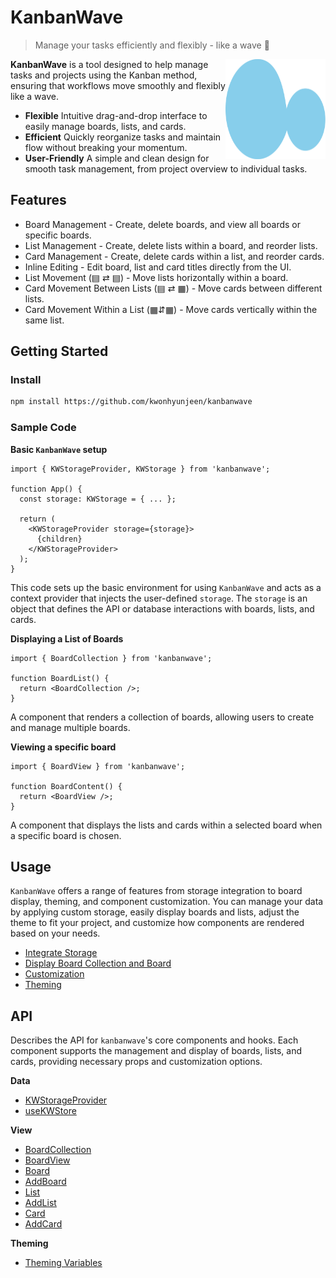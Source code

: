 # KanbanWave

> Manage your tasks efficiently and flexibly - like a wave 🌊

<img align="right" src="apps/dashboard/public/logo.svg" width="160px" height="160px"  title="KanbanWave logo">

**KanbanWave** is a tool designed to help manage tasks and projects using the Kanban method, ensuring that workflows move smoothly and flexibly like a wave.

- **Flexible** Intuitive drag-and-drop interface to easily manage boards, lists, and cards.
- **Efficient** Quickly reorganize tasks and maintain flow without breaking your momentum.
- **User-Friendly** A simple and clean design for smooth task management, from project overview to individual tasks.

## Features

- Board Management - Create, delete boards, and view all boards or specific boards.
- List Management - Create, delete lists within a board, and reorder lists.
- Card Management - Create, delete cards within a list, and reorder cards.
- Inline Editing - Edit board, list and card titles directly from the UI.
- List Movement (▤ ⇄ ▤) - Move lists horizontally within a board.
- Card Movement Between Lists (▤ ⇄ ▦) - Move cards between different lists.
- Card Movement Within a List (▦⇵▦) - Move cards vertically within the same list.

## Getting Started

### Install

```bash
npm install https://github.com/kwonhyunjeen/kanbanwave
```

### Sample Code

**Basic `KanbanWave` setup**

```tsx
import { KWStorageProvider, KWStorage } from 'kanbanwave';

function App() {
  const storage: KWStorage = { ... };

  return (
    <KWStorageProvider storage={storage}>
      {children}
    </KWStorageProvider>
  );
}
```

This code sets up the basic environment for using `KanbanWave` and acts as a context provider that injects the user-defined `storage`. The `storage` is an object that defines the API or database interactions with boards, lists, and cards.

**Displaying a List of Boards**

```tsx
import { BoardCollection } from 'kanbanwave';

function BoardList() {
  return <BoardCollection />;
}
```

A component that renders a collection of boards, allowing users to create and manage multiple boards.

**Viewing a specific board**

```tsx
import { BoardView } from 'kanbanwave';

function BoardContent() {
  return <BoardView />;
}
```

A component that displays the lists and cards within a selected board when a specific board is chosen.

## Usage

`KanbanWave` offers a range of features from storage integration to board display, theming, and component customization. You can manage your data by applying custom storage, easily display boards and lists, adjust the theme to fit your project, and customize how components are rendered based on your needs.

- [Integrate Storage](./docs/usage.md#integrate-storage)
- [Display Board Collection and Board](./docs/usage.md#display-board)
- [Customization](./docs/usage.md#customization)
- [Theming](./docs/usage.md#theming)


## API

Describes the API for `kanbanwave`'s core components and hooks. Each component supports the management and display of boards, lists, and cards, providing necessary props and customization options.

**Data**

- [KWStorageProvider](./docs/api.md#kwstorageprovider)
- [useKWStore](./docs/api.md#usekwstore)

**View**

- [BoardCollection](./docs/api.md#boardcollection)
- [BoardView](./docs/api.md#boardview)
- [Board](./docs/api.md#Board)
- [AddBoard](./docs/api.md#addboard)
- [List](./docs/api.md#list)
- [AddList](./docs/api.md#addlist)
- [Card](./docs/api.md#card)
- [AddCard](./docs/api.md#addcard)

**Theming**

- [Theming Variables](/packages/kanbanwave/src/styles/variables.css)